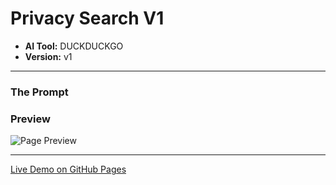 # Privacy Search V1

* **AI Tool:** DUCKDUCKGO
* **Version:** v1

---

### The Prompt

>

### Preview

![Page Preview](./preview.png)

---

[Live Demo on GitHub Pages](https://your-username.github.io/AI-Frontend-Gallery/DuckDuckGo/privacy-search-v1/)
